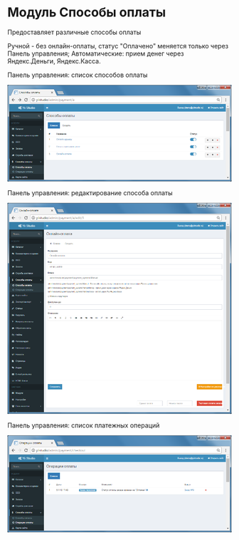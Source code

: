 Модуль Способы оплаты
====================

Предоставляет различные способы оплаты

Ручной - без онлайн-оплаты, статус "Оплачено" меняется только через Панель управления; Автоматические: прием денег через Яндекс.Деньги, Яндекс.Касса.

Панель управления: список способов оплаты

![Список способов оплаты](images/user-control-panel-payment-list.png)

Панель управления: редактирование способа оплаты

![Редактирование способа оплаты](images/user-control-panel-payment-detail.png)

Панель управления: список платежных операций

![Список платежных операций](images/user-control-panel-payment-event-list.png)
